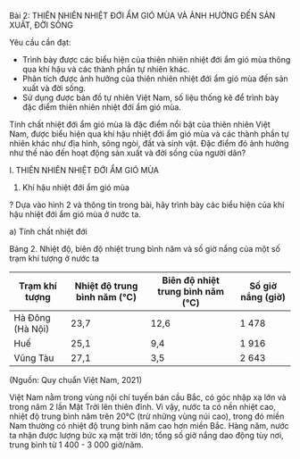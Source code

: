 Bài 2: THIÊN NHIÊN NHIỆT ĐỚI ẨM GIÓ MÙA VÀ ẢNH HƯỞNG ĐẾN SẢN XUẤT, ĐỜI SỐNG

Yêu cầu cần đạt:
- Trình bày được các biểu hiện của thiên nhiên nhiệt đới ẩm gió mùa thông qua khí hậu và các thành phần tự nhiên khác.
- Phân tích được ảnh hưởng của thiên nhiên nhiệt đới ẩm gió mùa đến sản xuất và đời sống.
- Sử dụng được bản đồ tự nhiên Việt Nam, số liệu thống kê để trình bày đặc điểm thiên nhiên nhiệt đới ẩm gió mùa.

Tính chất nhiệt đới ẩm gió mùa là đặc điểm nổi bật của thiên nhiên Việt Nam, được biểu hiện qua khí hậu nhiệt đới ẩm gió mùa và các thành phần tự nhiên khác như địa hình, sông ngòi, đất và sinh vật. Đặc điểm đó ảnh hưởng như thế nào đến hoạt động sản xuất và đời sống của người dân?

I. THIÊN NHIÊN NHIỆT ĐỚI ẨM GIÓ MÙA

1. Khí hậu nhiệt đới ẩm gió mùa

? Dựa vào hình 2 và thông tin trong bài, hãy trình bày các biểu hiện của khí hậu nhiệt đới ẩm gió mùa ở nước ta.

a) Tính chất nhiệt đới

Bảng 2. Nhiệt độ, biên độ nhiệt trung bình năm và số giờ nắng của một số trạm khí tượng ở nước ta

| Trạm khí tượng | Nhiệt độ trung bình năm (°C) | Biên độ nhiệt trung bình năm (°C) | Số giờ nắng (giờ) |
|----------------|------------------------------|-----------------------------------|-------------------|
| Hà Đông (Hà Nội) | 23,7 | 12,6 | 1 478 |
| Huế | 25,1 | 9,4 | 1 916 |
| Vũng Tàu | 27,1 | 3,5 | 2 643 |

(Nguồn: Quy chuẩn Việt Nam, 2021)

Việt Nam nằm trong vùng nội chí tuyến bán cầu Bắc, có góc nhập xạ lớn và trong năm 2 lần Mặt Trời lên thiên đỉnh. Vì vậy, nước ta có nền nhiệt cao, nhiệt độ trung bình năm trên 20°C (trừ những vùng núi cao), trong đó miền Nam thường có nhiệt độ trung bình năm cao hơn miền Bắc. Hàng năm, nước ta nhận được lượng bức xạ mặt trời lớn; tổng số giờ nắng dao động tùy nơi, trung bình từ 1 400 - 3 000 giờ/năm.